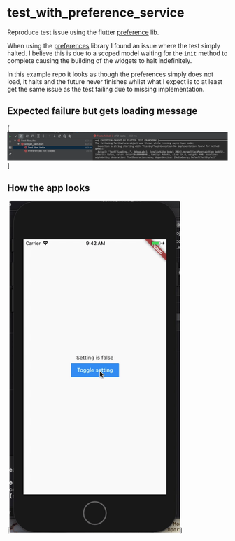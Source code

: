 # test_with_preference_service

Reproduce test issue using the flutter [preference](https://pub.dev/packages/preferences) lib.

When using the [preferences](https://pub.dev/packages/preferences) library I found an issue where the test simply halted. I believe this is due to a scoped model waiting for the `init` method to complete causing the building of the widgets to halt indefinitely.

In this example repo it looks as though the preferences simply does not load, it halts and the future never finishes whilst what I expect is to at least get the same issue as the test failing due to missing implementation.


## Expected failure but gets loading message

[![loading message](expected_exception.png)]

## How the app looks

[![app example when running](app_example.gif)]
